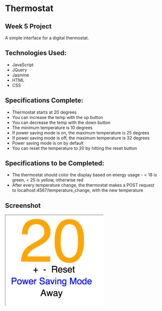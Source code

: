 Thermostat
==========

Week 5 Project
--------------

A simple interface for a digital thermostat.

Technologies Used:
-------
* JavaScript
* JQuery
* Jasmine
* HTML
* CSS

Specifications Complete:
--------------
- Thermostat starts at 20 degrees
- You can increase the temp with the up button
- You can decrease the temp with the down button
- The minimum temperature is 10 degrees
- If power saving mode is on, the maximum temperature is 25 degrees
- If power saving mode is off, the maximum temperature is 32 degrees
- Power saving mode is on by default
- You can reset the temperature to 20 by hitting  the reset button

Specifications to be Completed:
------------------------------
- The thermostat should color the display based on energy usage - < 18 is green, < 25 is yellow, otherwise red
- After every temperature change, the thermostat makes a POST request to localhost:4567/temperature_change, with the new temperature

Screenshot
----------

![Alt text](images/screenshot1.png "Optional title")

